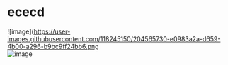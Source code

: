 # ececd  
   ![image](https://user-images.githubusercontent.com/118245150/204565730-e0983a2a-d659-4b00-a296-b9bc9ff24bb6.png  
                                       ![image](https://user-images.githubusercontent.com/118245150/204566879-91ddf37d-cb8d-4d9e-875d-839a3e6349b6.png)
